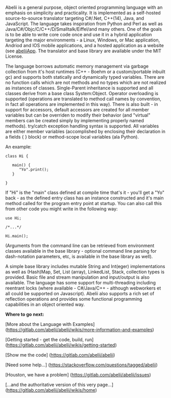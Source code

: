 Abelii is a general purpose, object oriented programming language with an emphasis on simplicity and practicality.  It is implemented as a self-hosted source-to-source translator targeting C#/.Net, C++(14), Java, and JavaScript.  The language takes inspiration from Python and Perl as well as Java/C#/Objc/C/C++/D/Smalltalk/Eiffel/and many others.  One of the goals is to be able to write core code once and use it in a hybrid application targeting the major environments - a Linux, Windows, or Mac application, Andriod and IOS mobile applications, and a hosted application as a website (see [abeliiApp](https://gitlab.com/abelii/abeliiapp).  The translator and base library are available under the MIT License.

The language borrows automatic memory management via garbage collection from it's host runtimes (C++ - Boehm or a custom/portable inbuilt gc) and supports both statically and dynamically typed variables.  There are no function calls which are not methods and no types which are not realized as instances of classes.  Single-Parent inheritance is supported and all classes derive from a base class System:Object.  Operator overloading is supported (operations are translated to method call names by convention, in fact all operations are implemented in this way).  There is also built - in support for accessors, default accessors are created for all member variables but can be overriden to modify their behavior (and "virtual" members can be created simply by implementing properly named methods).  try/catch exception handling syntax is supported.  All variables are either member variables (accomplished by enclosing their declaration in a fields { } block) or method-scope local variables (ala Python).  

An example: 

```
class Hi {

   main() {
      "Yo".print();
   }

}
```


If "Hi" is the "main" class defined at compile time that's it - you'll get a "Yo" back - as the defined entry class has an instance constructed and it's main method called for the program entry point at startup.  You can also call this from other code you might write in the following way:

```
use Hi;

/*...*/

Hi.main();
```

(Arguments from the command line can be retrieved from environment classes available in the base library - optional command line parsing for dash-notation parameters, etc, is available in the base library as well).

A simple base library includes mutable String and Int(eger) implementations as well as (Hash)Map, Set, List (array), LinkedList, Stack, collection types is provided.  Basic file and stream manipulation and input/output is also available.  The language has some support for multi-threading including reentrant locks (where available - C#/Java/C++ - although webworkers et all could be supported on Javascript).  Abelii also supports a rich set of reflection operations and provides some functional programming capabilities in an object oriented way.  

**Where to go next:**

[More about the Language with Examples] (https://gitlab.com/abelii/abelii/wikis/more-information-and-examples)

[Getting started - get the code, build, run] (https://gitlab.com/abelii/abelii/wikis/getting-started)

[Show me the code] (https://gitlab.com/abelii/abelii)

[Need some help...] (https://stackoverflow.com/questions/tagged/abelii)

[Houston, we have a problem] (https://gitlab.com/abelii/abelii/issues)

[...and the authoritative version of this very page...] (https://gitlab.com/abelii/abelii/wikis/home)
